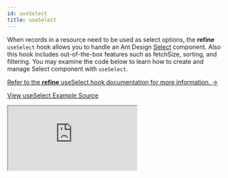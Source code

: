```yaml
---
id: useSelect
title: useSelect
---
```


When records in a resource need to be used as select options, the **refine** `useSelect` hook allows you to handle an Ant Design [Select](https://ant.design/components/select/) component. Also this hook includes out-of-the-box features such as fetchSize, sorting, and filtering. You may examine the code below to learn how to create and manage Select component with `useSelect`.

[Refer to the **refine** useSelect hook documentation for more information. →](/docs/ui-frameworks/antd/hooks/field/useSelect/)

[View useSelect Example Source](https://github.com/pankod/refine/tree/master/examples/field/useSelect)

<iframe loading="lazy" src="https://stackblitz.com//github/pankod/refine/tree/master/examples/field/useSelect?embed=1&view=preview&theme=dark&preset=node"
    style={{width: "100%", height:"80vh", border: "0px", borderRadius: "8px", overflow:"hidden"}}
    title="refine-use-select-example"
></iframe>
